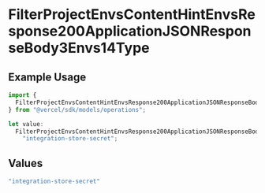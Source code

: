 # FilterProjectEnvsContentHintEnvsResponse200ApplicationJSONResponseBody3Envs14Type

## Example Usage

```typescript
import {
  FilterProjectEnvsContentHintEnvsResponse200ApplicationJSONResponseBody3Envs14Type,
} from "@vercel/sdk/models/operations";

let value:
  FilterProjectEnvsContentHintEnvsResponse200ApplicationJSONResponseBody3Envs14Type =
    "integration-store-secret";
```

## Values

```typescript
"integration-store-secret"
```